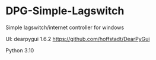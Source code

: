 # DPG-Simple-Lagswitch

Simple lagswitch/internet controller for windows

UI: dearpygui 1.6.2
https://github.com/hoffstadt/DearPyGui

Python 3.10
